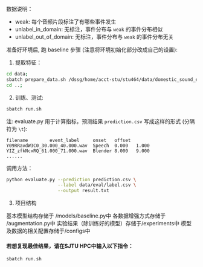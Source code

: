 数据说明：
* weak: 每个音频片段标注了有哪些事件发生
* unlabel_in_domain: 无标注，事件分布与 `weak` 的事件分布相似
* unlabel_out_of_domain: 无标注，事件分布与 `weak` 的事件分布无关

准备好环境后, 跑 baseline 步骤 (注意将环境初始化部分改成自己的设置):

1. 提取特征：
```bash
cd data;
sbatch prepare_data.sh /dssg/home/acct-stu/stu464/data/domestic_sound_events
cd ..;
```

2. 训练、测试:
```bash
sbatch run.sh
```

注: evaluate.py 用于计算指标，预测结果 `prediction.csv` 写成这样的形式 (分隔符为 `\t`):
```
filename        event_label     onset   offset
Y09RRavdW3C0_30.000_40.000.wav  Speech  0.000   1.000
YIZ_zfkNcxRQ_61.000_71.000.wav  Blender 8.000   9.000
......
```
调用方法：
```bash
python evaluate.py --prediction prediction.csv \
                   --label data/eval/label.csv \
                   --output result.txt
```

3. 项目结构

基本模型结构存储于 /models/baseline.py中
各数据增强方式存储于 /augmentation.py中
实验结果（除训练好的模型）存储于/experiments中
模型及数据的相关配置存储于/configs中


#### 若想复现最佳结果，请在SJTU HPC中输入以下指令：
```bash
sbatch run.sh
```
